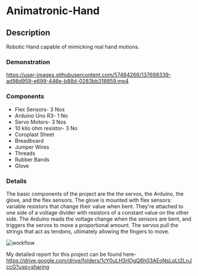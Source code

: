 # Animatronic-Hand

## Description

Robotic Hand capable of mimicking real hand motions. 

### Demonstration


https://user-images.githubusercontent.com/57484266/137698339-ad98d959-e699-446e-b88d-0283bb318859.mp4

### Components

* Flex Sensors- 3 Nos
* Arduino Uno R3- 1 No
* Servo Motors- 3 Nos
* 10 kilo ohm resistor- 3 No
* Coroplast Sheet
* Breadboard
* Jumper Wires
* Threads
* Rubber Bands
* Glove

### Details

The basic components of the project are the the servos, the Arduino, the glove, and 
the flex sensors. The glove is mounted with flex sensors: variable resistors that 
change their value when bent. They're attached to one side of a voltage divider with 
resistors of a constant value on the other side. The Arduino reads the voltage 
change when the sensors are bent, and triggers the servos to move a proportional 
amount. The servos pull the strings that act as tendons, ultimately allowing the 
fingers to move.

![workflow](https://user-images.githubusercontent.com/57484266/137697598-d57f5ee8-ea14-49d1-b77d-20112f876bf8.PNG)

My detailed report for this project can be found here- https://drive.google.com/drive/folders/1cY0uLH3rlOgQ8h03AEoNsLqLt2LnJccG?usp=sharing





